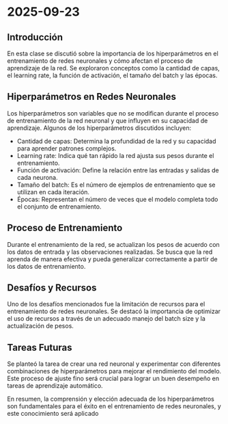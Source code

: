 # 2025-09-23

## Introducción
En esta clase se discutió sobre la importancia de los hiperparámetros en el entrenamiento de redes neuronales y cómo afectan el proceso de aprendizaje de la red. Se exploraron conceptos como la cantidad de capas, el learning rate, la función de activación, el tamaño del batch y las épocas.

## Hiperparámetros en Redes Neuronales
Los hiperparámetros son variables que no se modifican durante el proceso de entrenamiento de la red neuronal y que influyen en su capacidad de aprendizaje. Algunos de los hiperparámetros discutidos incluyen:
- Cantidad de capas: Determina la profundidad de la red y su capacidad para aprender patrones complejos.
- Learning rate: Indica qué tan rápido la red ajusta sus pesos durante el entrenamiento.
- Función de activación: Define la relación entre las entradas y salidas de cada neurona.
- Tamaño del batch: Es el número de ejemplos de entrenamiento que se utilizan en cada iteración.
- Épocas: Representan el número de veces que el modelo completa todo el conjunto de entrenamiento.

## Proceso de Entrenamiento
Durante el entrenamiento de la red, se actualizan los pesos de acuerdo con los datos de entrada y las observaciones realizadas. Se busca que la red aprenda de manera efectiva y pueda generalizar correctamente a partir de los datos de entrenamiento.

## Desafíos y Recursos
Uno de los desafíos mencionados fue la limitación de recursos para el entrenamiento de redes neuronales. Se destacó la importancia de optimizar el uso de recursos a través de un adecuado manejo del batch size y la actualización de pesos.

## Tareas Futuras
Se planteó la tarea de crear una red neuronal y experimentar con diferentes combinaciones de hiperparámetros para mejorar el rendimiento del modelo. Este proceso de ajuste fino será crucial para lograr un buen desempeño en tareas de aprendizaje automático.

En resumen, la comprensión y elección adecuada de los hiperparámetros son fundamentales para el éxito en el entrenamiento de redes neuronales, y este conocimiento será aplicado
